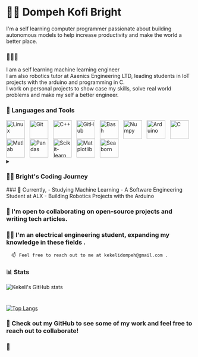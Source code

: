 

# 🥷🏾 Dompeh Kofi Bright
I'm a self learning computer programmer passionate about building autonomous models to help increase productivity and make the world a better place.

### 👨🏾‍💻
I am a self learning machine learning engineer<br>
I am also robotics tutor at Aaenics Engineering LTD, leading students in IoT projects with the arduino and programming in C.
<br>I work on personal projects to show case my skills, solve real world problems and make my self a better engineer. 

### 💼  Languages and Tools

<img align="left" alt="Linux" width="50px" style="padding-right:10px;" src="https://cdn.jsdelivr.net/gh/devicons/devicon/icons/linux/linux-original.svg" />
<img align="left" alt="Git" width="50px" style="padding-right:10px;" src="https://cdn.jsdelivr.net/gh/devicons/devicon/icons/git/git-original.svg" />
<img align="left" alt="C++" width="50px" style="padding-right:10px;" src="https://cdn.jsdelivr.net/gh/devicons/devicon/icons/cplusplus/cplusplus-line.svg" />
<img align="left" alt="GitHub" width="50px" style="padding-right:10px;" src="https://cdn.jsdelivr.net/gh/devicons/devicon/icons/github/github-original.svg" />
<img align="left" alt="Bash" width="50px" style="padding-right:10px;" src="https://cdn.jsdelivr.net/gh/devicons/devicon/icons/bash/bash-original.svg" />
<img align="left" alt="Numpy" width="50px" style="padding-right:10px;" src="https://cdn.jsdelivr.net/gh/devicons/devicon/icons/numpy/numpy-original-wordmark.svg" />
<img align="left" alt="Arduino" width="50px" style="padding-right:10px;" src="https://cdn.jsdelivr.net/gh/devicons/devicon/icons/arduino/arduino-original-wordmark.svg" />
<img align="left" alt="C" width="50px" style="padding-right:10px;" src="https://cdn.jsdelivr.net/gh/devicons/devicon/icons/c/c-original.svg" />
<img align="left" alt="Matlab" width="50px" style="padding-right:10px;" src="https://cdn.jsdelivr.net/gh/devicons/devicon/icons/matlab/matlab-original.svg" />
<img align="left" alt="Pandas" width="50px" style="padding-right:10px;" src="https://cdn.jsdelivr.net/gh/devicons/devicon/icons/pandas/pandas-original.svg" />
<img align="left" alt="Scikit-learn" width="50px" style="padding-right:10px;" src="https://seeklogo.com/images/S/scikit-learn-logo-8766D07E2E-seeklogo.com.png">
<img align="left" alt="Matplotlib" width="50px" style="padding-right:10px;"  src ="https://seeklogo.com/images/M/matplotlib-logo-7676870AC0-seeklogo.com.png" />
<img align="left" alt="Seaborn" width="50px" style="padding-right:10px;"  src ="https://seeklogo.com/images/S/seaborn-logo-244EB2DEC5-seeklogo.com.png" />
<br><br><br><br><br><br>

<details>
 <summary><h3>👨‍💻 Bright's Coding Journey</h3></summary>
      From a young age, my fascination with technology led me to join the robotics team in high school. It was there that I discovered my passion for programming and embarked on a journey of exploration and learning. Eager to delve deeper, I ventured into the realm of Linux and Unix, familiarizing myself with their intricacies. With a particular affinity for robotics and Arduino programming, I found myself naturally gravitating towards C++, honing my skills in this versatile language.
As my knowledge and enthusiasm grew, I chose to pursue a degree in electrical and electronics engineering, where I could immerse myself in the exciting world of IoT. Fuelled by a desire to broaden my horizons, I independently embarked on a journey of self-learning in machine learning, recognizing its immense potential in shaping the future of technology.
Recognizing the importance of well-rounded expertise, I also enrolled in a software engineering program, determined to strengthen my abilities in designing robust and efficient software solutions. This dual focus on hardware and software provides me with a comprehensive understanding of the intricate interplay between the two, equipping me with the tools to tackle complex technological challenges.
As I continue to learn and grow, my passion for technology remains unwavering. Driven by curiosity and a relentless desire to innovate, I am eager to contribute to the ever-evolving landscape of technology, creating solutions that harness the power of machine learning, IoT, and software engineering. With a solid foundation in robotics, programming, and an insatiable thirst for knowledge, I am poised to make a significant impact in the tech industry, shaping a future where technology seamlessly integrates into our lives. <br>
</details>
 ### 🔭 Currently, 
- Studying Machine Learning
- A Software Engineering Student at ALX
- Building Robotics Projects with the Arduino

### 🤝 I'm open to collaborating on open-source projects and writing tech articles.

### 👷🏾 I'm an electrical engineering student, expanding my knowledge in these fields .

      📫 Feel free to reach out to me at kekelidompeh@gmail.com .

### 📊 Stats

![Kekeli's GitHub stats](https://github-readme-stats.vercel.app/api?username=kekeli-the-light&show_icons=true&theme=gruvbox)

<!-- ![GitHub Streak](https://streak-stats.demolab.com?user=kekeli-the-light&theme=gruvbox&border_radius=4.5) -->

#
[![Top Langs](https://github-readme-stats.vercel.app/api/top-langs/?username=kekeli-the-light&hide=jupyter%20notebook&layout=compact)](https://github.com/kekeli-the-light)

### 👀 Check out my GitHub to see some of my work and feel free to reach out to collaborate!

### 🥂 



[Twitter]: https://twitter.com/_kekeliii
